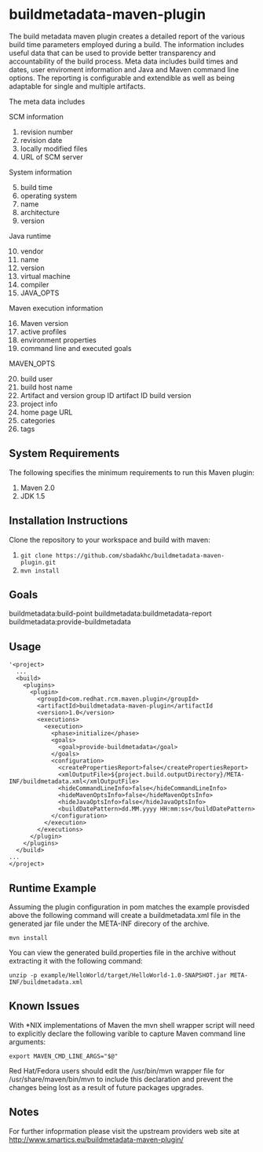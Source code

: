buildmetadata-maven-plugin
==========================

The build metadata maven plugin creates a detailed report of the various build time parameters employed during a build.
The information includes useful data that can be used to provide better transparency and accountability of the build
process. Meta data includes build times and dates, user enviroment information and Java and Maven command line options.
The reporting is configurable and extendible as well as being adaptable for single and multiple artifacts.

The meta data includes

SCM information

1. revision number
2. revision date
3. locally modified files
4. URL of SCM server

System information

5. build time
6. operating system
7. name
8. architecture
9. version

Java runtime

10. vendor
11. name
12. version
13. virtual machine
14. compiler
15. JAVA_OPTS

Maven execution information

16. Maven version
17. active profiles
18. environment properties
19. command line and executed goals

MAVEN_OPTS

20. build user
21. build host name
22. Artifact and version
        group ID
        artifact ID
        build version
23. project info
24. home page URL
25. categories
26. tags

System Requirements
-------------------

The following specifies the minimum requirements to run this Maven plugin:

1.  Maven 2.0
2.  JDK 1.5

Installation Instructions
-------------------------

Clone the repository to your workspace and build with maven:

1. `git clone https://github.com/sbadakhc/buildmetadata-maven-plugin.git`
2. `mvn install`

Goals
-----

buildmetadata:build-point
buildmetadata:buildmetadata-report
buildmetadata:provide-buildmetadata
                                              
Usage
-----

    '<project>  
      ...
      <build>
        <plugins>
          <plugin>
            <groupId>com.redhat.rcm.maven.plugin</groupId>
            <artifactId>buildmetadata-maven-plugin</artifactId
            <version>1.0</version>
            <executions>
              <execution>
                <phase>initialize</phase>
                <goals>
                  <goal>provide-buildmetadata</goal>
                </goals>
                <configuration>
                  <createPropertiesReport>false</createPropertiesReport>
                  <xmlOutputFile>${project.build.outputDirectory}/META-INF/buildmetadata.xml</xmlOutputFile>
                  <hideCommandLineInfo>false</hideCommandLineInfo>
                  <hideMavenOptsInfo>false</hideMavenOptsInfo>
                  <hideJavaOptsInfo>false</hideJavaOptsInfo>
                  <buildDatePattern>dd.MM.yyyy HH:mm:ss</buildDatePattern>
                </configuration>
              </execution>
            </executions>
          </plugin>
        </plugins>
      </build>
    ...
    </project>


Runtime Example
-------

Assuming the plugin configuration in pom matches the example provisded above the following command will create a
buildmetadata.xml file in the generated jar file under the META-INF direcory of the archive.

`mvn install`

You can view the generated build.properties file in the archive without extracting it with the following command:

`unzip -p example/HelloWorld/target/HelloWorld-1.0-SNAPSHOT.jar META-INF/buildmetadata.xml`

Known Issues
------------

With *NIX implementations of Maven the mvn shell wrapper script will need to explicitly declare the following varible 
to capture Maven command line arguments:

    export MAVEN_CMD_LINE_ARGS="$@"

Red Hat/Fedora users should edit the /usr/bin/mvn wrapper file for /usr/share/maven/bin/mvn to include this declaration
and prevent the changes being lost as a result of future packages upgrades.

Notes
-----

For further infoprmation please visit the upstream providers web site at 
http://www.smartics.eu/buildmetadata-maven-plugin/

